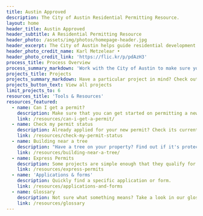```yaml
---
title: Austin Approved
description: The City of Austin Residential Permitting Resource.
layout: home
header_title: Austin Approved
header_subtitle: A Residential Permitting Resource
header_photo: /assets/img/photos/homepage-header.jpg
header_excerpt: The City of Austin helps guide residential development to promote safe and sustainable growth.
header_photo_credit_name: Karl Metzelear •
header_photo_credit_link: 'https://flic.kr/p/pdAzH3'
process_title: Process Overview
process_summary_markdown: 'Work with the City of Austin to make sure your next building or renovation project is safe, sustainable, and permitted. There are four key steps to getting a permit.'
projects_title: Projects
projects_summary_markdown: Have a particular project in mind? Check out our detailed guides to permitting some common Austin residential projects.
projects_button_text: View all projects
limit_projects_to: 6
resources_title: 'Tools & Resources'
resources_featured:
  - name: Can I get a permit?
    description: Make sure that you can get started on permitting a new project with the City.
    link: /resources/can-i-get-a-permit/
  - name: Check my permit status
    description: Already applied for your new permit? Check its current status.
    link: /resources/check-my-permit-status
  - name: Building near a tree
    description: "Have a tree on your property? Find out if it's protected by the City of Austin."
    link: /resources/building-near-a-tree/
  - name: Express Permits
    description: Some projects are simple enough that they qualify for express permits.
    link: /resources/express-permits
  - name: 'Applications & forms'
    description: Quickly find a specific application or form.
    link: /resources/applications-and-forms
  - name: Glossary
    description: Not sure what something means? Take a look in our glossary of terms.
    link: /resources/glossary
---
```

